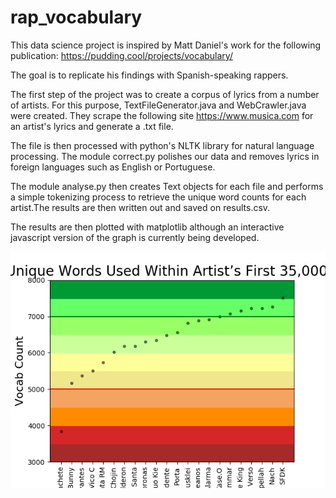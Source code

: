 # rap_vocabulary
This data science project is inspired by Matt Daniel's work for the following publication:
https://pudding.cool/projects/vocabulary/

The goal is to replicate his findings with Spanish-speaking rappers. 

The first step of the project was to create a corpus of lyrics from a number of artists. For this purpose, TextFileGenerator.java and WebCrawler.java were created. They scrape the following site https://www.musica.com for an artist's lyrics and generate a .txt file. 

The file is then processed with python's NLTK library for natural language processing. The module correct.py polishes our data and removes lyrics in foreign languages such as English or Portuguese.

The module analyse.py then creates Text objects for each file and performs a simple tokenizing process to retrieve the unique word counts for each artist.The results are then written out and saved on results.csv.

The results are then plotted with matplotlib although an interactive javascript version of the graph is currently being developed. 

![Alt text](/results.png)
